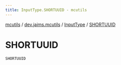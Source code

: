 ```yaml
---
title: InputType.SHORTUUID - mcutils
---
```


[mcutils](../../index.html) / [dev.jaims.mcutils](../index.html) / [InputType](index.html) / [SHORTUUID](./-s-h-o-r-t-u-u-i-d.html)

# SHORTUUID

`SHORTUUID`